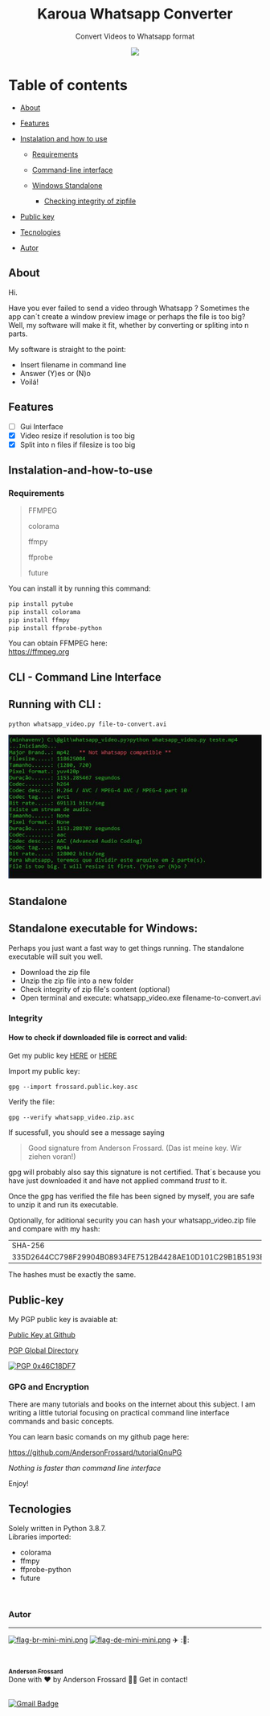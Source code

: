 

<h1 align="center">Karoua Whatsapp Converter</h1>

<p align="center">Convert Videos to Whatsapp format</p>
<div align="center"><a href="https://github.com/AndersonFrossard/karoua_youtube_download_gui/raw/main/standalone/youtube_download_v1.2.zip">
<img src="https://img.shields.io/static/v1?label=Media&labelColor=black&message=Download&color=7159c1&style=for-the-badge&logo=python"/></a>
</div>


Table of contents
===============
<!--ts-->

- [About](#about)
- [Features](#features)
- [Instalation and how to use](#instalation-and-how-to-use)
	- [Requirements](#requirements)
	
	- [Command-line interface](#cli)
	
	- [Windows Standalone](#standalone)
	
		- [Checking integrity of zipfile](#integrity)
		
-	[Public key](#public-key)
-	[Tecnologies](#tecnologies)
- [Autor](#autor)
<!--te-->

## About

<p>Hi.</p>
<p>Have you ever failed to send a video through Whatsapp ? Sometimes the app can´t create a window preview image or perhaps the file is too big?
    Well, my software will make it fit, whether by converting or spliting into n parts.


My software is straight to the point:</p>
<ul>
  <li>Insert filename in command line</li>
  <li>Answer (Y)es or (N)o</li>
  <li>Voilá!</li>
</ul>      


## Features
- [ ] Gui Interface
- [x] Video resize if resolution is too big
- [x] Split into n files if filesize is too big

## Instalation-and-how-to-use


### Requirements

>FFMPEG
>
>colorama
>
>ffmpy
>
>ffprobe
>
>future

You can install it by running this command:

	pip install pytube
	pip install colorama
	pip install ffmpy
	pip install ffprobe-python

You can obtain FFMPEG here:<br>
<a href="https://ffmpeg.org">https://ffmpeg.org</a>

## CLI - Command Line Interface

<h2>Running with CLI :</h2>

	python whatsapp_video.py file-to-convert.avi

![CLI interface](./img/image01.jpg)

## Standalone
## Standalone executable for Windows:

Perhaps you just want a fast way to get things running. The standalone executable will suit you well.
<ul>
	<li>Download the zip file</li>
	<li>Unzip the zip file into a new folder</li>
	<li>Check  integrity of zip file's content (optional)</li>
	<li>Open terminal and execute: whatsapp_video.exe filename-to-convert.avi </li>
</ul>


### Integrity

#### How to check if downloaded file is correct and valid:

 Get my public key <a href="https://github.com/AndersonFrossard/tutorialGnuPG/blob/main/frossard.public.key.asc">HERE</a> or <a href="https://keyserver2.pgp.com/vkd/DownloadKey.event?keyid=0xB79AAE8846C18DF7">HERE</a>
 
 Import my public key:
 
	gpg --import frossard.public.key.asc
 
 Verify the file:
 
	gpg --verify whatsapp_video.zip.asc


If sucessfull, you should see a message saying
>Good signature from Anderson Frossard. (Das ist meine key. Wir ziehen voran!)

gpg will probably also say this signature is not certified. That´s because you have just downloaded it and have not applied command *trust* to it.

Once the gpg has verified the  file has been signed by myself, you are safe to unzip it and run its executable. 

Optionally, for aditional security you can hash your whatsapp_video.zip file and compare with my hash:

<table>
	<tr>
		<td>SHA-256</td>
		<td>File</td>
	<tr>
		<td>335D2644CC798F29904B08934FE7512B4428AE10D101C29B1B5193ED538ED615</td>
		<td>whatsapp_video.zip</td>
	</tr>
</table>


The hashes must be exactly the same. 

## Public-key

My PGP public key is avaiable at:

[Public Key at Github](https://github.com/AndersonFrossard/karoua_youtube_download_gui/tree/main/standalone/frossard_public_key.asc)

[PGP Global Directory](https://keyserver2.pgp.com/vkd/DownloadKey.event?keyid=0xB79AAE8846C18DF7)

[![PGP 0x46C18DF7](https://peegeepee.com/badge/orange/46C18DF7.svg)](https://d.peegeepee.com/921D2E998D1E3213DFCF74F7B79AAE8846C18DF7.asc)

### GPG and Encryption

There are many tutorials and books on the internet about this subject. I am writing a little tutorial focusing on practical command line interface commands and basic concepts.

You can learn basic comands on my github page here:

<a href="https://github.com/AndersonFrossard/tutorialGnuPG">https://github.com/AndersonFrossard/tutorialGnuPG</a>

<i>Nothing is faster than command line interface</i>

Enjoy!

## Tecnologies

Solely written in Python 3.8.7.<br />
Libraries imported:
<ul>
<li>colorama</li>
<li>ffmpy</li>
<li>ffprobe-python</li>
<li>future</li>
</ul>
<br />

### Autor
---
[![flag-br-mini-mini.png](https://i.postimg.cc/DyXTfVHf/flag-br-mini-mini.png)](https://postimg.cc/Xp4hxPnt)
 [![flag-de-mini-mini.png](https://i.postimg.cc/4xGNrNyR/flag-de-mini-mini.png)](https://postimg.cc/nCdJmxq3)
 ✈️ ::statue_of_liberty::

<a href="https://github.com/AndersonFrossard" title="GitHub">
<img style="border-radius: 50%;" src="https://i.postimg.cc/Rqf7nM29/maxresdefault.jpg" width="100px;" alt=""/>
 <sub><b><br />Anderson Frossard</b></sub></a>

<br />
Done with ❤️ by Anderson Frossard 👋🏽 Get in contact!<br/><br/>

[![Gmail Badge](https://img.shields.io/badge/frossard2008@gmail.com-c14438?style=flat-square&logo=Gmail&logoColor=white&link=mailto:frossard2008@gmail.com)](mailto:frossard2008@gmail.com)